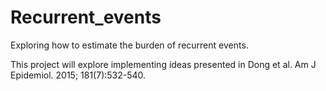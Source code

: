 # Recurrent_events
Exploring how to estimate the burden of recurrent events. 

This project will explore implementing ideas presented in Dong et al. Am J Epidemiol. 2015; 181(7):532-540.
